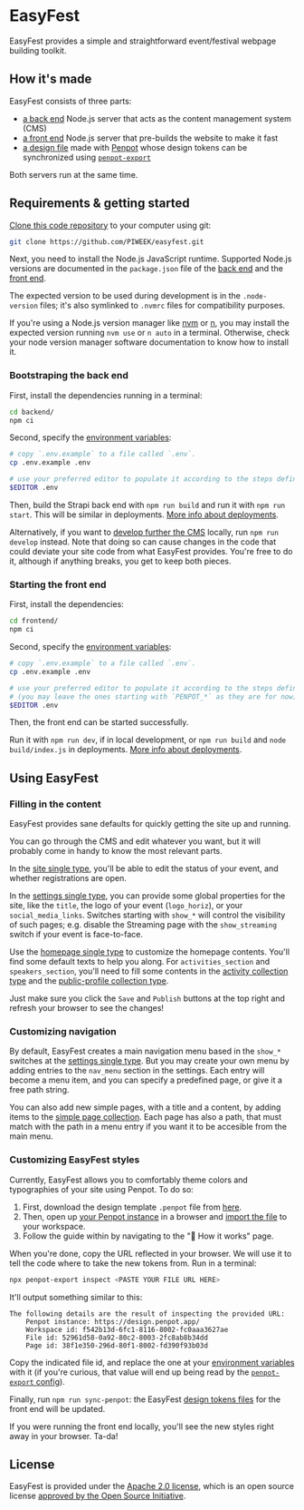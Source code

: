 # EasyFest

EasyFest provides a simple and straightforward event/festival webpage building toolkit.

## How it's made

EasyFest consists of three parts:
- [a back end](./backend/) Node.js server that acts as the content management system (CMS)
- [a front end](./frontend/) Node.js server that pre-builds the website to make it fast
- [a design file](./easyfest-design-template.penpot) made with [Penpot](https://penpot.app/) whose design tokens can be synchronized using [`penpot-export`](https://github.com/penpot/penpot-export)

Both servers run at the same time.

## Requirements & getting started

[Clone this code repository](https://docs.github.com/repositories/creating-and-managing-repositories/cloning-a-repository#about-cloning-a-repository) to your computer using git:

```sh
git clone https://github.com/PIWEEK/easyfest.git
```

Next, you need to install the Node.js JavaScript runtime. Supported Node.js versions are documented in the `package.json` file of the [back end](./backend/package.json) and the [front end](./frontend/package.json).

The expected version to be used during development is in the `.node-version` files; it's also symlinked to `.nvmrc` files for compatibility purposes.

If you're using a Node.js version manager like [nvm](https://github.com/nvm-sh/nvm) or [n](https://github.com/tj/n), you may install the expected version running `nvm use` or `n auto` in a terminal. Otherwise, check your node version manager software documentation to know how to install it.

### Bootstraping the back end

First, install the dependencies running in a terminal:

```sh
cd backend/
npm ci
```

Second, specify the [environment variables](./backend/.env.example):

```sh
# copy `.env.example` to a file called `.env`.
cp .env.example .env

# use your preferred editor to populate it according to the steps defined within
$EDITOR .env
```

Then, build the Strapi back end with `npm run build` and run it with `npm run start`. This will be similar in deployments. [More info about deployments](https://docs.strapi.io/dev-docs/deployment).

Alternatively, if you want to [develop further the CMS](https://docs.strapi.io/dev-docs/quick-start) locally, run `npm run develop` instead. Note that doing so can cause changes in the code that could deviate your site code from what EasyFest provides. You're free to do it, although if anything breaks, you get to keep both pieces.

### Starting the front end

First, install the dependencies:

```sh
cd frontend/
npm ci
```

Second, specify the [environment variables](./frontend/.env.example):

```sh
# copy `.env.example` to a file called `.env`.
cp .env.example .env

# use your preferred editor to populate it according to the steps defined within
# (you may leave the ones starting with `PENPOT_*` as they are for now)
$EDITOR .env
```

Then, the front end can be started successfully.

Run it with `npm run dev`, if in local development, or `npm run build` and `node build/index.js` in deployments.
[More info about deployments](https://kit.svelte.dev/docs/adapter-node#deploying).

## Using EasyFest

### Filling in the content

EasyFest provides sane defaults for quickly getting the site up and running.

You can go through the CMS and edit whatever you want, but it will probably come in handy to know the most relevant parts.

In the [site single type](http://localhost:1337/admin/content-manager/single-types/api::site.site), you'll be able to edit the status of your event, and whether registrations are open.

In the [settings single type](http://localhost:1337/admin/content-manager/single-types/api::setting.setting), you can provide some global properties for the site, like the `title`, the logo of your event (`logo_horiz`), or your `social_media_links`. Switches starting with `show_*` will control the visibility of such pages; e.g. disable the Streaming page with the `show_streaming` switch if your event is face-to-face.

Use the [homepage single type](http://localhost:1337/admin/content-manager/single-types/api::homepage.homepage) to customize the homepage contents. You'll find some default texts to help you along. For `activities_section` and `speakers_section`, you'll need to fill some contents in the [activity collection type](http://localhost:1337/admin/content-manager/collectionType/api::activity.activity) and the [public-profile collection type](http://localhost:1337/admin/content-manager/collectionType/api::public-profile.public-profile).

Just make sure you click the `Save` and `Publish` buttons at the top right and refresh your browser to see the changes!

### Customizing navigation

By default, EasyFest creates a main navigation menu based in the `show_*` switches at the [settings single type](http://localhost:1337/admin/content-manager/single-types/api::setting.setting). But you may create your own menu by adding entries to the `nav_menu` section in the settings. Each entry will become a menu item, and you can specify a predefined page, or give it a free path string.

You can also add new simple pages, with a title and a content, by adding items to the [simple page collection](http://localhost:1337/admin/content-manager/collection-types/api::simple-page.simple-page). Each page has also a path, that must match with the path in a menu entry if you want it to be accesible from the main menu.

### Customizing EasyFest styles

Currently, EasyFest allows you to comfortably theme colors and typographies of your site using Penpot. To do so:

1. First, download the design template `.penpot` file from [here](./easyfest-design-template.penpot).
2. Then, open up [your Penpot instance](https://help.penpot.app/user-guide/introduction/quickstart/) in a browser and [import the file](https://help.penpot.app/user-guide/import-export/#importing-import) to your workspace.
3. Follow the guide within by navigating to the "👋 How it works" page.

When you're done, copy the URL reflected in your browser. We will use it to tell the code where to take the new tokens from. Run in a terminal:

```sh
npx penpot-export inspect <PASTE YOUR FILE URL HERE>
```

It'll output something similar to this:

```
The following details are the result of inspecting the provided URL:
    Penpot instance: https://design.penpot.app/
    Workspace id: f542b13d-6fc1-8116-8002-fc0aaa3627ae
    File id: 52961d58-0a92-80c2-8003-2fc8ab8b34dd
    Page id: 38f1e350-296d-80f1-8002-fd390f93b03d
```

Copy the indicated file id, and replace the one at your [environment variables](`.env`) with it (if you're curious, that value will end up being read by the [`penpot-export` config](./frontend/penpot-export.config.cjs)).

Finally, run `npm run sync-penpot`: the EasyFest [design tokens files](frontend/src/design-system/) for the front end will be updated.

If you were running the front end locally, you'll see the new styles right away in your browser. Ta-da!

## License

EasyFest is provided under the [Apache 2.0 license](./LICENSE), which is an open source license [approved by the Open Source Initiative](https://opensource.org/license/).
